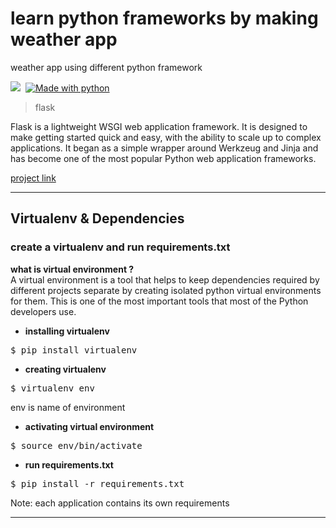 # learn python frameworks by making weather app
weather app using different python framework

![](https://img.shields.io/github/repo-size/itsvinayak/weather-app.svg?label=Repo%20size&style=flat-square)&nbsp;
[![Made with python](http://ForTheBadge.com/images/badges/made-with-python.svg)](https://github.com/itsvinayak/weather-app)

>flask

Flask is a lightweight WSGI web application framework. It is designed to make getting started quick and easy, with the ability to scale up to complex applications. It began as a simple wrapper around Werkzeug and Jinja and has become one of the most popular Python web application frameworks.

<a href="https://github.com/itsvinayak/weather-app/tree/master/weather-flask" >project link </a>


---

## Virtualenv & Dependencies
### create a virtualenv and run requirements.txt<br/>

<b> what is virtual environment ? </b><br/>
A virtual environment is a tool that helps to keep dependencies required by different projects separate by creating isolated python virtual environments for them. This is one of the most important tools that most of the Python developers use.

- <b>installing virtualenv</b>
<pre>$ pip install virtualenv</pre>

- <b>creating virtualenv</b>
<pre>$ virtualenv env</pre>
env is name of environment

- <b>activating virtual environment</b>
<pre>$ source env/bin/activate </pre>

- <b>run requirements.txt</b>
<pre>$ pip install -r requirements.txt</pre>

Note: each application contains its own requirements

---
